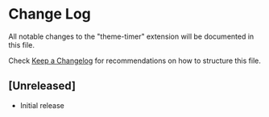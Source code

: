 # Change Log
All notable changes to the "theme-timer" extension will be documented in this file.

Check [Keep a Changelog](http://keepachangelog.com/) for recommendations on how to structure this file.

## [Unreleased]
- Initial release